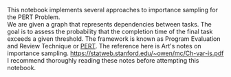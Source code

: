 This notebook implements several approaches to importance sampling for the PERT Problem.  
We are given a graph that represents dependencies between tasks. The goal is to assess the probability that the completion time of the final task exceeds a given threshold. The framework is known as Program Evaluation and Review Technique or [PERT](https://en.wikipedia.org/wiki/Program_evaluation_and_review_technique).
The reference here is Art's notes on importance sampling. https://statweb.stanford.edu/~owen/mc/Ch-var-is.pdf
I recommend thoroughly reading these notes before attempting this notebook.  
